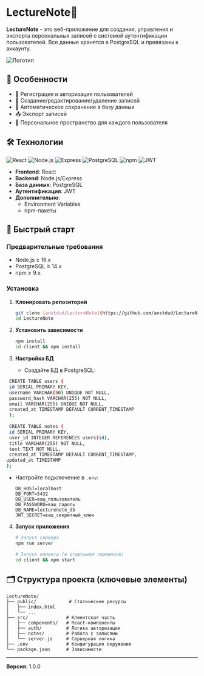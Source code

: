 # LectureNote📓

**LectureNote** - это веб-приложение для создания, управления и экспорта персональных записей с системой аутентификации пользователей. Все данные хранятся в PostgreSQL и привязаны к аккаунту.

![Логотип](public/favicon.ico)

## 🌟 Особенности
- 🔐 Регистрация и авторизация пользователей
- 📝 Создание/редактирование/удаление записей
- 💾 Автоматическое сохранение в базу данных
- 📤 Экспорт записей
- 👤 Персональное пространство для каждого пользователя


## 🛠 Технологии

![React](https://img.shields.io/badge/React-20232A?style=for-the-badge&logo=react&logoColor=61DAFB)
![Node.js](https://img.shields.io/badge/Node.js-43853D?style=for-the-badge&logo=node.js&logoColor=white)
![Express](https://img.shields.io/badge/Express-000000?style=for-the-badge&logo=express&logoColor=white)
![PostgreSQL](https://img.shields.io/badge/PostgreSQL-316192?style=for-the-badge&logo=postgresql&logoColor=white)
![npm](https://img.shields.io/badge/npm-CB3837?style=for-the-badge&logo=npm&logoColor=white)
![JWT](https://img.shields.io/badge/JWT-000000?style=for-the-badge&logo=JSON%20web%20tokens)

- **Frontend**: React
- **Backend**: Node.js/Express
- **База данных**: PostgreSQL
- **Аутентификация**: JWT
- **Дополнительно**:
    - Environment Variables
    - npm-пакеты

## 🚀 Быстрый старт

### Предварительные требования
- Node.js ≥ 16.x
- PostgreSQL ≥ 14.x
- npm ≥ 9.x

### Установка
1. **Клонировать репозиторий**
   ```bash
   git clone [anstdud/LectureNote](https://github.com/anstdud/LectureNote/tree/main)
   cd LectureNote
   ```

2. **Установить зависимости**
   ```bash
   npm install
   cd client && npm install
   ```

3. **Настройка БД**
    - Создайте БД в PostgreSQL:
```bash
 CREATE TABLE users (  
 id SERIAL PRIMARY KEY,  
 username VARCHAR(50) UNIQUE NOT NULL,  
 password_hash VARCHAR(255) NOT NULL,  
 email VARCHAR(255) UNIQUE NOT NULL,  
 created_at TIMESTAMP DEFAULT CURRENT_TIMESTAMP  
 );  
   
 CREATE TABLE notes (  
 id SERIAL PRIMARY KEY,  
 user_id INTEGER REFERENCES users(id),  
 title VARCHAR(255) NOT NULL,  
 text TEXT NOT NULL,  
 created_at TIMESTAMP DEFAULT CURRENT_TIMESTAMP,  
updated_at TIMESTAMP  
);
```

- Настройте подключение в `.env`:
  ```env
  DB_HOST=localhost
  DB_PORT=5432
  DB_USER=ваш_пользователь
  DB_PASSWORD=ваш_пароль
  DB_NAME=lecturenote_db
  JWT_SECRET=ваш_секретный_ключ
  ```
  
4. **Запуск приложения**
   ```bash
   # Запуск сервера
   npm run server

   # Запуск клиента (в отдельном терминале)
   cd client && npm start
   ```

## 🗂 Структура проекта (ключевые элементы)
```
LectureNote/
├── public/            # Статические ресурсы
│   ├── index.html
│   └── ...
├── src/              # Клиентская часть
│   ├── components/   # React-компоненты
│   ├── auth/         # Логика авторизации
│   ├── notes/        # Работа с записями
│   └── server.js     # Серверная логика
├── .env              # Конфигурация окружения
└── package.json      # Зависимости
```


---

**Версия**: 1.0.0  
